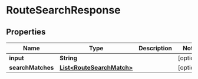 
# RouteSearchResponse

## Properties
Name | Type | Description | Notes
------------ | ------------- | ------------- | -------------
**input** | **String** |  |  [optional]
**searchMatches** | [**List&lt;RouteSearchMatch&gt;**](RouteSearchMatch.md) |  |  [optional]



